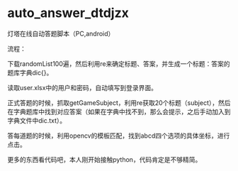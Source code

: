 # auto_answer_dtdjzx
灯塔在线自动答题脚本（PC,android）

流程：

下载randomList100遍，然后利用re来确定标题、答案，并生成一个标题：答案的题库字典dic{}。

读取user.xlsx中的用户和密码，自动填写到登录界面。

正式答题的时候，抓取getGameSubject，利用re获取20个标题（subject），然后在字典题库中找到对应答案（如果在字典中找不到，那么会提示，之后手动加入到字典文件中dic.txt）。

答每道题的时候，利用opencv的模板匹配，找到abcd四个选项的具体坐标，进行点击。

更多的东西看代码吧，本人刚开始接触python，代码肯定是不够精简。
